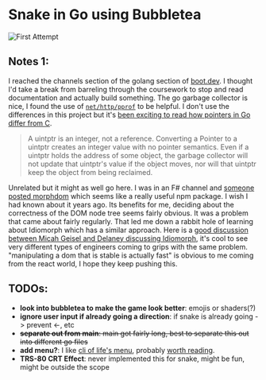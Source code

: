 # Snake in Go using Bubbletea

![First Attempt](https://github.com/jakemckenzie/go-snake/blob/main/docs/attempt-1.gif?raw=true)

## Notes 1:

I reached the channels section of the golang section of [boot.dev](https://www.boot.dev/courses/learn-golang). I thought I'd take a break from barreling through the coursework to stop and read documentation and actually build something. The go garbage collector is nice, I found the use of [`net/http/pprof`](https://www.ardanlabs.com/blog/2019/05/garbage-collection-in-go-part2-gctraces.html) to be helpful. I don't use the differences in this project but it's [been exciting to read how pointers in Go differ from C](https://pkg.go.dev/unsafe).

>A uintptr is an integer, not a reference. Converting a Pointer to a uintptr creates an integer value with no pointer semantics. Even if a uintptr holds the address of some object, the garbage collector will not update that uintptr's value if the object moves, nor will that uintptr keep the object from being reclaimed.

Unrelated but it might as well go here. I was in an F# channel and [someone posted morphdom](https://www.npmjs.com/package/morphdom) which seems like a really useful npm package. I wish I had known about it years ago. Its benefits for me, deciding about the correctness of the DOM node tree seems fairly obvious. It was a problem that came about fairly regularly. That led me down a rabbit hole of learning about Idiomorph which has a similar approach. Here is a [good discussion between Micah Geisel and Delaney discussing Idiomorph](https://www.youtube.com/watch?v=IrtBBqyDrJU), it's cool to see very different types of engineers coming to grips with the same problem. "manipulating a dom that is stable is actually fast" is obvious to me coming from the react world, I hope they keep pushing this.
## TODOs:

- **look into bubbletea to make the game look better**: emojis or shaders(?)
- **ignore user input if already going a direction**: if snake is already going -> prevent <-, etc
- ~~**separate out from main**: main got fairly long, best to separate this out into different go files~~
- **add menu?**: I like [cli of life's menu](https://github.com/gabe565/cli-of-life/tree/main), probably [worth reading](https://medium.com/@nexidian/writing-an-interactive-cli-menu-in-golang-d6438b175fb6).
- **TRS-80 CRT Effect**: never implemented this for snake, might be fun, might be outside the scope